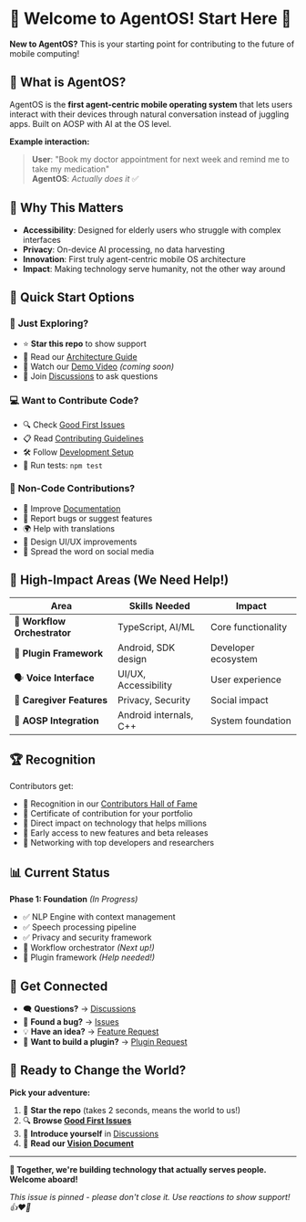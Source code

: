 # 🚀 Welcome to AgentOS! Start Here 👋

**New to AgentOS?** This is your starting point for contributing to the future of mobile computing!

## 🎯 What is AgentOS?

AgentOS is the **first agent-centric mobile operating system** that lets users interact with their devices through natural conversation instead of juggling apps. Built on AOSP with AI at the OS level.

**Example interaction:**
> **User**: "Book my doctor appointment for next week and remind me to take my medication"  
> **AgentOS**: *Actually does it* ✅

## 🌟 Why This Matters

- **Accessibility**: Designed for elderly users who struggle with complex interfaces
- **Privacy**: On-device AI processing, no data harvesting
- **Innovation**: First truly agent-centric mobile OS architecture
- **Impact**: Making technology serve humanity, not the other way around

## 🚀 Quick Start Options

### 👀 **Just Exploring?**
- ⭐ **Star this repo** to show support
- 📖 Read our [Architecture Guide](docs/architecture.md)
- 🎥 Watch our [Demo Video](https://youtube.com/watch?v=demo) *(coming soon)*
- 💬 Join [Discussions](https://github.com/raosunjoy/agentos/discussions) to ask questions

### 💻 **Want to Contribute Code?**
- 🔍 Check [Good First Issues](https://github.com/raosunjoy/agentos/labels/good%20first%20issue)
- 📋 Read [Contributing Guidelines](CONTRIBUTING.md)
- 🛠️ Follow [Development Setup](docs/getting-started.md)
- 🧪 Run tests: `npm test`

### 🎨 **Non-Code Contributions?**
- 📝 Improve [Documentation](docs/)
- 🐛 Report bugs or suggest features
- 🌍 Help with translations
- 🎨 Design UI/UX improvements
- 📢 Spread the word on social media

## 🎯 High-Impact Areas (We Need Help!)

| Area | Skills Needed | Impact |
|------|---------------|---------|
| 🤖 **Workflow Orchestrator** | TypeScript, AI/ML | Core functionality |
| 🔌 **Plugin Framework** | Android, SDK design | Developer ecosystem |
| 🗣️ **Voice Interface** | UI/UX, Accessibility | User experience |
| 👥 **Caregiver Features** | Privacy, Security | Social impact |
| 📱 **AOSP Integration** | Android internals, C++ | System foundation |

## 🏆 Recognition

Contributors get:
- 🏅 Recognition in our [Contributors Hall of Fame](CONTRIBUTORS.md)
- 📜 Certificate of contribution for your portfolio
- 🎯 Direct impact on technology that helps millions
- 🌟 Early access to new features and beta releases
- 🤝 Networking with top developers and researchers

## 📊 Current Status

**Phase 1: Foundation** *(In Progress)*
- ✅ NLP Engine with context management
- ✅ Speech processing pipeline  
- ✅ Privacy and security framework
- 🚧 Workflow orchestrator *(Next up!)*
- 🚧 Plugin framework *(Help needed!)*

## 💬 Get Connected

- 🗨️ **Questions?** → [Discussions](https://github.com/raosunjoy/agentos/discussions)
- 🐛 **Found a bug?** → [Issues](https://github.com/raosunjoy/agentos/issues/new?template=bug_report.md)
- 💡 **Have an idea?** → [Feature Request](https://github.com/raosunjoy/agentos/issues/new?template=feature_request.md)
- 🔌 **Want to build a plugin?** → [Plugin Request](https://github.com/raosunjoy/agentos/issues/new?template=plugin_request.md)

## 🎉 Ready to Change the World?

**Pick your adventure:**
1. 🌟 **Star the repo** (takes 2 seconds, means the world to us!)
2. 🔍 **Browse [Good First Issues](https://github.com/raosunjoy/agentos/labels/good%20first%20issue)**
3. 💬 **Introduce yourself** in [Discussions](https://github.com/raosunjoy/agentos/discussions)
4. 📖 **Read our [Vision Document](.kiro/specs/agent-os/requirements.md)**

---

**🚀 Together, we're building technology that actually serves people. Welcome aboard!**

*This issue is pinned - please don't close it. Use reactions to show support! 👍❤️🚀*